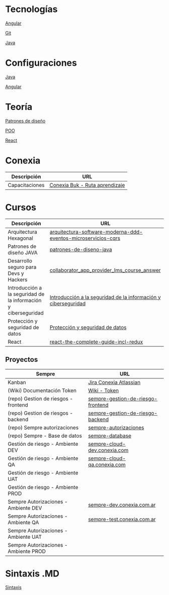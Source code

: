 # Tecnologías

[Angular](./technologies/Angular.md)

[Git](./technologies/Git.md)

[Java](./technologies/Java.md)

# Configuraciones

[Java](./installations/java-configuration.md)

[Angular](./installations/angular-configuration.md)

# Teoría

[Patrones de diseño](./teory/design-patterns.md)

[POO](./teory/POO.md)

[React](./teory/React.md)

# Conexia

| Descripción    | URL                                                                                                                                                               |
|----------------|-------------------------------------------------------------------------------------------------------------------------------------------------------------------|
| Capacitaciones | [Conexia Buk - Ruta aprendizaje](https://conexia.buk.co/capacitaciones/sonata/user/user_report/2002612/sonata/user/user_report_collaborator_training_course/list) |

# Cursos

| Descripción                                                    | URL                                                                                                                                                                                             |
|----------------------------------------------------------------|-------------------------------------------------------------------------------------------------------------------------------------------------------------------------------------------------|
| Arquitectura Hexagonal                                         | [arquitectura-software-moderna-ddd-eventos-microservicios-cqrs](https://conexia.udemy.com/course/arquitectura-software-moderna-ddd-eventos-microservicios-cqrs/learn/lecture/32317160#overview) |
| Patrones de diseño JAVA                                        | [patrones-de-diseno-java](https://conexia.udemy.com/course/patrones-de-diseno-java)                                                                                                             |
| Desarrollo seguro para Devs y Hackers                          | [collaborator_app_provider_lms_course_answer](https://conexia.buk.co/capacitaciones/collaborator_app_provider_lms_course_answer/lms_course/760806/index)                                        |
| Introducción a la seguridad de la información y ciberseguridad | [Introducción a la seguridad de la información y ciberseguridad](https://conexia.buk.co/capacitaciones/collaborator_app_provider_lms_course_answer/lms_course/760799/index)                     |
| Protección y seguridad de datos                                | [Protección y seguridad de datos](https://conexia.buk.co/capacitaciones/collaborator_app_provider_lms_course_answer/lms_course/17964138/detail/chapter/31581690#lmsTopicAttendee=37278247)      |
| React                                                          | [react-the-complete-guide-incl-redux](https://conexia.udemy.com/course/react-the-complete-guide-incl-redux/learn/lecture/25595350#overview)                                                     |

## Proyectos

| Sempre                                | URL                                                                                                                    |
|---------------------------------------|------------------------------------------------------------------------------------------------------------------------|
| Kanban                                | [Jira Conexia Atlassian](https://jira-conexia.atlassian.net/jira/software/c/projects/SAM/boards/190?issueType=10201)   |
| (Wiki) Documentación Token            | [Wiki - Token](https://wikidevs.conexia.com/es/proyectos/sempre/implementaciones/token)                                |
| (repo) Gestion de riesgos - frontend  | [sempre-gestion-de-riesgo-frontend](https://bitbucket.org/conexiacom/sempre-gestion-de-riesgo-frontend/pull-requests/) |
| (repo) Gestion de riesgos - backend   | [sempre-gestion-de-riesgo-backend](https://bitbucket.org/conexiacom/sempre-gestion-de-riesgo-backend/pull-requests/)   |
| (repo) Sempre autorizaciones          | [sempre-autorizaciones](https://bitbucket.org/conexiacom/sempre-autorizaciones/pull-requests/)                         |
| (repo) Sempre - Base de datos         | [sempre-database](https://bitbucket.org/conexiacom/sempre-database/pull-requests/)                                     |
| Gestión de riesgo - Ambiente DEV      | [sempre-cloud-dev.conexia.com](https://sempre-cloud-dev.conexia.com.ar/login)                                          |
| Gestión de riesgo - Ambiente QA       | [sempre-cloud-qa.conexia.com](https://sempre-cloud-qa.conexia.com.ar/login)                                            |
| Gestión de riesgo - Ambiente UAT      |                                                                                                                        |
| Gestión de riesgo - Ambiente PROD     |                                                                                                                        |
| Sempre Autorizaciones - Ambiente DEV  | [sempre-dev.conexia.com.ar](https://sempre-dev.conexia.com.ar/wap/main)                                                |
| Sempre Autorizaciones - Ambiente QA   | [sempre-test.conexia.com.ar](https://sempre-dev.conexia.com.ar/wap/main)                                               |
| Sempre Autorizaciones - Ambiente UAT  |                                                                                                                        |
| Sempre Autorizaciones - Ambiente PROD |                                                                                                                        |

# Sintaxis .MD

[Sintaxis](./sintax-md.md)